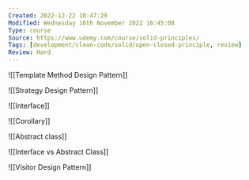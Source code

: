 ```yaml
---
Created: 2022-12-22 10:47:29
Modified: Wednesday 16th November 2022 16:45:08
Type: course
Source: https://www.udemy.com/course/solid-principles/
Tags: [development/clean-code/solid/open-closed-principle, review]
Review: Hard
---
```


![[Template Method Design Pattern]]

![[Strategy Design Pattern]]

![[Interface]]

![[Corollary]]

![[Abstract class]]

![[Interface vs Abstract Class]]

![[Visitor Design Pattern]]

